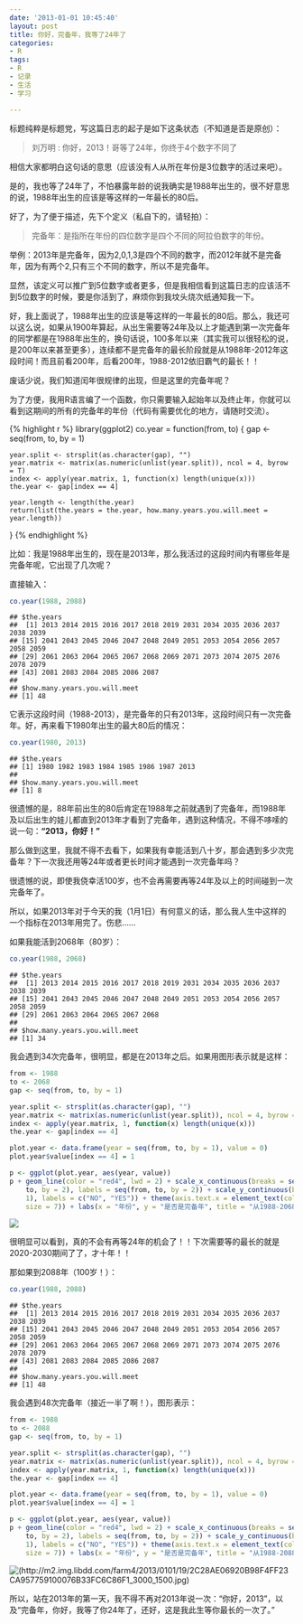 ```yaml
---
date: '2013-01-01 10:45:40'
layout: post
title: 你好，完备年，我等了24年了
categories:
- R
tags:
- R
- 记录
- 生活
- 学习

---
```

标题纯粹是标题党，写这篇日志的起子是如下这条状态（不知道是否是原创）：

> 刘万明 : 你好，2013！哥等了24年，你终于4个数字不同了

相信大家都明白这句话的意思（应该没有人从所在年份是3位数字的活过来吧）。
<!-- more -->

是的，我也等了24年了，不怕暴露年龄的说我确实是1988年出生的，很不好意思的说，1988年出生的应该是等这样的一年最长的80后。

好了，为了便于描述，先下个定义（私自下的，请轻拍）：

> 完备年：是指所在年份的四位数字是四个不同的阿拉伯数字的年份。

举例：2013年是完备年，因为2,0,1,3是四个不同的数字，而2012年就不是完备年，因为有两个2,只有三个不同的数字，所以不是完备年。

显然，该定义可以推广到5位数字或者更多，但是我相信看到这篇日志的应该活不到5位数字的时候，要是你活到了，麻烦你到我坟头烧次纸通知我一下。

好，我上面说了，1988年出生的应该是等这样的一年最长的80后。那么，我还可以这么说，如果从1900年算起，从出生需要等24年及以上才能遇到第一次完备年的同学都是在1988年出生的，换句话说，100多年以来（其实我可以很轻松的说，是200年以来甚至更多），连续都不是完备年的最长阶段就是从1988年-2012年这段时间！而且前看200年，后看200年，1988-2012依旧霸气的最长！！

 

废话少说，我们知道闰年很规律的出现，但是这里的完备年呢？

为了方便，我用R语言编了一个函数，你只需要输入起始年以及终止年，你就可以看到这期间的所有的完备年的年份（代码有需要优化的地方，请随时交流）。

<!-- more -->
{% highlight r %}
library(ggplot2)
co.year = function(from, to) {
    gap <- seq(from, to, by = 1)
    
    year.split <- strsplit(as.character(gap), "")
    year.matrix <- matrix(as.numeric(unlist(year.split)), ncol = 4, byrow = T)
    index <- apply(year.matrix, 1, function(x) length(unique(x)))
    the.year <- gap[index == 4]
    
    year.length <- length(the.year)
    return(list(the.years = the.year, how.many.years.you.will.meet = year.length))
}
{% endhighlight %}

 

比如：我是1988年出生的，现在是2013年，那么我活过的这段时间内有哪些年是完备年呢，它出现了几次呢？

直接输入：

```r
co.year(1988, 2088)
```

```
## $the.years
##  [1] 2013 2014 2015 2016 2017 2018 2019 2031 2034 2035 2036 2037 2038 2039
## [15] 2041 2043 2045 2046 2047 2048 2049 2051 2053 2054 2056 2057 2058 2059
## [29] 2061 2063 2064 2065 2067 2068 2069 2071 2073 2074 2075 2076 2078 2079
## [43] 2081 2083 2084 2085 2086 2087
## 
## $how.many.years.you.will.meet
## [1] 48
```


 

它表示这段时间（1988-2013），是完备年的只有2013年，这段时间只有一次完备年。好，再来看下1980年出生的最大80后的情况：

```r
co.year(1980, 2013)
```

```
## $the.years
## [1] 1980 1982 1983 1984 1985 1986 1987 2013
## 
## $how.many.years.you.will.meet
## [1] 8
```



 

很遗憾的是，88年前出生的80后肯定在1988年之前就遇到了完备年，而1988年及以后出生的娃儿都直到2013年才看到了完备年，遇到这种情况，不得不哆嗦的说一句：**“2013，你好！”** 

那么做到这里，我就不得不去看下，如果我有幸能活到八十岁，那会遇到多少次完备年？下一次我还用等24年或者更长时间才能遇到一次完备年吗？

 

很遗憾的说，即使我侥幸活100岁，也不会再需要再等24年及以上的时间碰到一次完备年了。

所以，如果2013年对于今天的我（1月1日）有何意义的话，那么我人生中这样的一个指标在2013年用完了。伤悲……

 

如果我能活到2068年（80岁）：

```r
co.year(1988, 2068)
```

```
## $the.years
##  [1] 2013 2014 2015 2016 2017 2018 2019 2031 2034 2035 2036 2037 2038 2039
## [15] 2041 2043 2045 2046 2047 2048 2049 2051 2053 2054 2056 2057 2058 2059
## [29] 2061 2063 2064 2065 2067 2068
## 
## $how.many.years.you.will.meet
## [1] 34
```


 

我会遇到34次完备年，很明显，都是在2013年之后。如果用图形表示就是这样：

```r
from <- 1988
to <- 2068
gap <- seq(from, to, by = 1)

year.split <- strsplit(as.character(gap), "")
year.matrix <- matrix(as.numeric(unlist(year.split)), ncol = 4, byrow = T)
index <- apply(year.matrix, 1, function(x) length(unique(x)))
the.year <- gap[index == 4]

plot.year <- data.frame(year = seq(from, to, by = 1), value = 0)
plot.year$value[index == 4] = 1

p <- ggplot(plot.year, aes(year, value))
p + geom_line(color = "red4", lwd = 2) + scale_x_continuous(breaks = seq(from, 
    to, by = 2), labels = seq(from, to, by = 2)) + scale_y_continuous(breaks = c(0, 
    1), labels = c("NO", "YES")) + theme(axis.text.x = element_text(colour = "black", 
    size = 7)) + labs(x = "年份", y = "是否是完备年", title = "从1988-2068的完备年")
```

[![](http://m2.img.libdd.com/farm5/2013/0101/19/4434B67611DFA67151523B29BD3823D16191E9A692296_3000_1500.jpg)](http://m2.img.libdd.com/farm5/2013/0101/19/4434B67611DFA67151523B29BD3823D16191E9A692296_3000_1500.jpg)





 

很明显可以看到，真的不会有再等24年的机会了！！下次需要等的最长的就是2020-2030期间了了，才十年！！ 

 

那如果到2088年（100岁！）：

```r
co.year(1988, 2088)
```

```
## $the.years
##  [1] 2013 2014 2015 2016 2017 2018 2019 2031 2034 2035 2036 2037 2038 2039
## [15] 2041 2043 2045 2046 2047 2048 2049 2051 2053 2054 2056 2057 2058 2059
## [29] 2061 2063 2064 2065 2067 2068 2069 2071 2073 2074 2075 2076 2078 2079
## [43] 2081 2083 2084 2085 2086 2087
## 
## $how.many.years.you.will.meet
## [1] 48
```



我会遇到48次完备年（接近一半了啊！），图形表示：



```r
from <- 1988
to <- 2088
gap <- seq(from, to, by = 1)

year.split <- strsplit(as.character(gap), "")
year.matrix <- matrix(as.numeric(unlist(year.split)), ncol = 4, byrow = T)
index <- apply(year.matrix, 1, function(x) length(unique(x)))
the.year <- gap[index == 4]

plot.year <- data.frame(year = seq(from, to, by = 1), value = 0)
plot.year$value[index == 4] = 1

p <- ggplot(plot.year, aes(year, value))
p + geom_line(color = "red4", lwd = 2) + scale_x_continuous(breaks = seq(from, 
    to, by = 2), labels = seq(from, to, by = 2)) + scale_y_continuous(breaks = c(0, 
    1), labels = c("NO", "YES")) + theme(axis.text.x = element_text(colour = "black", 
    size = 7)) + labs(x = "年份", y = "是否是完备年", title = "从1988-2088的完备年")
```

![(http://m2.img.libdd.com/farm4/2013/0101/19/2C28AE06920B98F4FF23CA957759100076B33FC6C86F1_3000_1500.jpg)](http://m2.img.libdd.com/farm4/2013/0101/19/2C28AE06920B98F4FF23CA957759100076B33FC6C86F1_3000_1500.jpg) 


 

 

 所以，站在2013年的第一天，我不得不再对2013年说一次：“你好，2013”，以及“完备年，你好，我等了你24年了，还好，这是我此生等你最长的一次了。”

